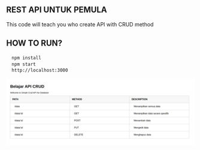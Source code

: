 

## REST API UNTUK PEMULA
This code will teach you who create API with CRUD method

## HOW TO RUN?


```bash
  npm install
  npm start
  http://localhost:3000
```

![Logo](https://raw.githubusercontent.com/fanchann/RA-FB/master/public/images/Screenshot%20at%202022-08-23%2021-21-44.png?token=GHSAT0AAAAAABXG56L7UULLT2R52YA2G6AKYYE5BNQ)

